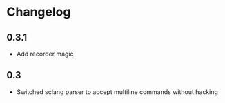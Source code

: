 # Changelog

## 0.3.1

* Add recorder magic

## 0.3

* Switched sclang parser to accept multiline commands without hacking
